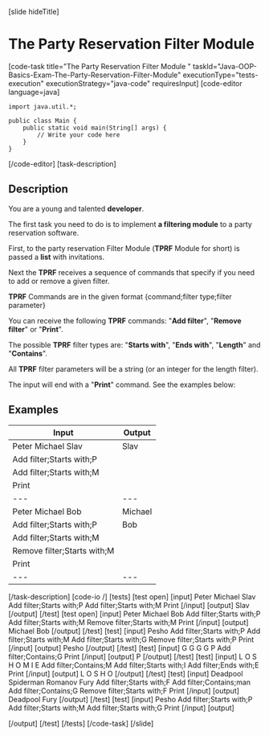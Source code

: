 [slide hideTitle]
# The Party Reservation Filter Module 
[code-task title="The Party Reservation Filter Module " taskId="Java-OOP-Basics-Exam-The-Party-Reservation-Filter-Module" executionType="tests-execution" executionStrategy="java-code" requiresInput]
[code-editor language=java]
```
import java.util.*;

public class Main {
    public static void main(String[] args) {
        // Write your code here
    }
}
```
[/code-editor]
[task-description]
## Description

You are a young and talented **developer**. 

The first task you need to do is to implement **a filtering module** to a party reservation software. 

First, to the party reservation Filter Module (**TPRF** Module for short) is passed a **list** with invitations. 

Next the **TPRF** receives a sequence of commands that specify if you need to add or remove a given filter.  

**TPRF** Commands are in the given format \{command;filter type;filter parameter\}

You can receive the following **TPRF** commands: "**Add filter**", "**Remove filter**" or "**Print**". 

The possible **TPRF** filter types are: "**Starts with**", "**Ends with**", "**Length**" and "**Contains**". 

All **TPRF** filter parameters will be a string (or an integer for the length filter). 

The input will end with a "**Print**" command. See the examples below: 

## Examples

| Input | Output |
| --- | --- |
| Peter Michael Slav | Slav |
| Add filter;Starts with;P | |
| Add filter;Starts with;M | | 
| Print | |
| --- | --- |
| Peter Michael Bob  | Michael |
| Add filter;Starts with;P  | Bob | 
| Add filter;Starts with;M | |
| Remove filter;Starts with;M  | | 
| Print | | 
| --- | --- |


[/task-description]
[code-io /]
[tests]
[test open]
[input]
Peter Michael Slav
Add filter;Starts with;P
Add filter;Starts with;M
Print
[/input]
[output]
Slav
[/output]
[/test]
[test open]
[input]
Peter Michael Bob
Add filter;Starts with;P
Add filter;Starts with;M
Remove filter;Starts with;M
Print
[/input]
[output]
Michael Bob
[/output]
[/test]
[test]
[input]
Pesho
Add filter;Starts with;P
Add filter;Starts with;M
Add filter;Starts with;G
Remove filter;Starts with;P
Print
[/input]
[output]
Pesho
[/output]
[/test]
[test]
[input]
G G G G P
Add filter;Contains;G
Print
[/input]
[output]
P
[/output]
[/test]
[test]
[input]
L O S H O M I E
Add filter;Contains;M
Add filter;Starts with;I
Add filter;Ends with;E
Print
[/input]
[output]
L O S H O
[/output]
[/test]
[test]
[input]
Deadpool Spiderman Romanov Fury
Add filter;Starts with;F
Add filter;Contains;man
Add filter;Contains;G
Remove filter;Starts with;F
Print
[/input]
[output]
Deadpool Fury
[/output]
[/test]
[test]
[input]
Pesho
Add filter;Starts with;P
Add filter;Starts with;M
Add filter;Starts with;G
Print
[/input]
[output]

[/output]
[/test]
[/tests]
[/code-task]
[/slide]
